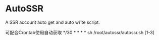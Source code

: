 # AutoSSR
A SSR account auto get and auto write script.

可配合Crontab使用自动获取
*/30 * * * * sh /root/autossr/autossr.sh [1-3]
